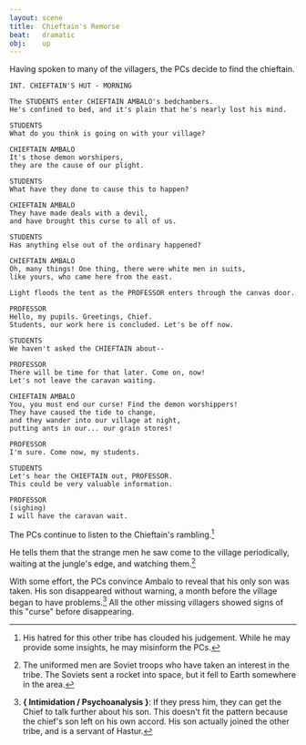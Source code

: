 ```yaml
---
layout: scene
title:  Chieftain's Remorse
beat:   dramatic
obj:    up
---
```



Having spoken to many of the villagers, the PCs decide to find the chieftain.

~~~
INT. CHIEFTAIN'S HUT - MORNING

The STUDENTS enter CHIEFTAIN AMBALO's bedchambers.
He's confined to bed, and it's plain that he's nearly lost his mind.

STUDENTS
What do you think is going on with your village?

CHIEFTAIN AMBALO
It's those demon worshipers,
they are the cause of our plight.

STUDENTS
What have they done to cause this to happen?

CHIEFTAIN AMBALO
They have made deals with a devil,
and have brought this curse to all of us.

STUDENTS
Has anything else out of the ordinary happened?

CHIEFTAIN AMBALO
Oh, many things! One thing, there were white men in suits,
like yours, who came here from the east.

Light floods the tent as the PROFESSOR enters through the canvas door.

PROFESSOR
Hello, my pupils. Greetings, Chief.
Students, our work here is concluded. Let's be off now.

STUDENTS
We haven't asked the CHIEFTAIN about--

PROFESSOR
There will be time for that later. Come on, now!
Let's not leave the caravan waiting.

CHIEFTAIN AMBALO
You, you must end our curse! Find the demon worshippers!
They have caused the tide to change,
and they wander into our village at night,
putting ants in our... our grain stores!

PROFESSOR
I'm sure. Come now, my students.

STUDENTS
Let's hear the CHIEFTAIN out, PROFESSOR.
This could be very valuable information.

PROFESSOR
(sighing)
I will have the caravan wait.
~~~


The PCs continue to listen to the Chieftain's rambling.[^hate]

[^hate]:
    His hatred for this other tribe has clouded his judgement.
    While he may provide some insights, he may misinform the PCs.

He tells them that the strange men he saw come to the village periodically,
waiting at the jungle's edge, and watching them.[^men]

[^men]:
    The uniformed men are Soviet troops who have taken an interest in the tribe.
    The Soviets sent a rocket into space, but it fell to Earth somewhere in the area.

With some effort, the PCs convince Ambalo to reveal that his only son was taken.
His son disappeared without warning,
a month before the village began to have problems.[^son]
All the other missing villagers showed signs of this "curse" before disappearing.

[^son]:
	**{ Intimidation / Psychoanalysis }**:
	If they press him, they can get the Chief to talk further about his son.
    This doesn't fit the pattern because the chief's son left on his own accord.
    His son actually joined the other tribe, and is a servant of Hastur.









